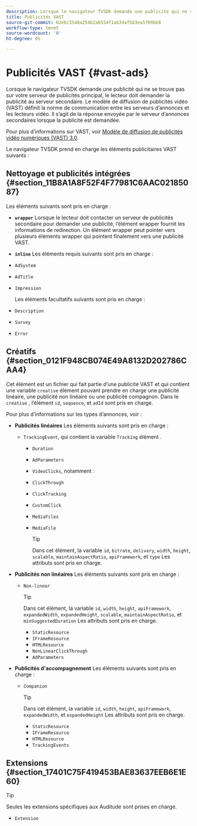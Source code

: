 ```yaml
---
description: Lorsque le navigateur TVSDK demande une publicité qui ne se trouve pas sur votre serveur de publicités principal, le lecteur doit demander la publicité au serveur secondaire. Le modèle de diffusion de publicités vidéo (VAST) définit la norme de communication entre les serveurs d’annonces et les lecteurs vidéo. Il s’agit de la réponse envoyée par le serveur d’annonces secondaires lorsque la publicité est demandée.
title: Publicités VAST
source-git-commit: 02ebc3548a254b2a6554f1ab34afbb3ea5f09bb8
workflow-type: tm+mt
source-wordcount: '0'
ht-degree: 0%

---
```


# Publicités VAST {#vast-ads}

Lorsque le navigateur TVSDK demande une publicité qui ne se trouve pas sur votre serveur de publicités principal, le lecteur doit demander la publicité au serveur secondaire. Le modèle de diffusion de publicités vidéo (VAST) définit la norme de communication entre les serveurs d’annonces et les lecteurs vidéo. Il s’agit de la réponse envoyée par le serveur d’annonces secondaires lorsque la publicité est demandée.

Pour plus d’informations sur VAST, voir [Modèle de diffusion de publicités vidéo numériques (VAST) 3.0](https://www.iab.com/wp-content/uploads/2015/06/VASTv3_0.pdf).

Le navigateur TVSDK prend en charge les éléments publicitaires VAST suivants :

## Nettoyage et publicités intégrées {#section_11B8A1A8F52F4F77981C6AAC02185087}

Les éléments suivants sont pris en charge :

* **`wrapper`** Lorsque le lecteur doit contacter un serveur de publicités secondaire pour demander une publicité, l’élément wrapper fournit les informations de redirection. Un élément wrapper peut pointer vers plusieurs éléments wrapper qui pointent finalement vers une publicité VAST.

* **`inline`** Les éléments requis suivants sont pris en charge :

* `AdSystem`
* `AdTitle`
* `Impression`

  Les éléments facultatifs suivants sont pris en charge :

* `Description`
* `Survey`
* `Error`

## Créatifs {#section_0121F948CB074E49A8132D202786CAA4}

Cet élément est un fichier qui fait partie d’une publicité VAST et qui contient une variable `creative` élément pouvant prendre en charge une publicité linéaire, une publicité non linéaire ou une publicité compagnon. Dans le `creative` , l’élément `id`, `sequence`, et `adId` sont pris en charge.

Pour plus d’informations sur les types d’annonces, voir :

* **Publicités linéaires** Les éléments suivants sont pris en charge :

   * `TrackingEvent`, qui contient la variable `Tracking` élément .
      * `Duration`
      * `AdParameters`
      * `VideoClicks`, notamment :

      * `ClickThrough`
      * `ClickTracking`
      * `CustomClick`

      * `MediaFiles`

      * `MediaFile`

        >[!TIP]
        >
        >Dans cet élément, la variable `id`, `bitrate`, `delivery`, `width`, `height`, `scalable`, `maintainAspectRatio`, `apiFramework`, et `type` Les attributs sont pris en charge.

* **Publicités non linéaires** Les éléments suivants sont pris en charge :

   * `Non-linear`

     >[!TIP]
     >
     >Dans cet élément, la variable `id`, `width`, `height`, `apiFramework`, `expandedWidth`, `expandedHeight`, `scalable`, `maintainAspectRatio`, et `minSuggestedDuration` Les attributs sont pris en charge.

      * `StaticResource`
      * `IFrameResource`
      * `HTMLResource`
      * `NonLinearClickThrough`
      * `AdParameters`

* **Publicités d&#39;accompagnement** Les éléments suivants sont pris en charge :

   * `Companion`

     >[!TIP]
     >
     >Dans cet élément, la variable `id`, `width`, `height`, `apiFramework`, `expandedWidth`, et `expandedHeight` Les attributs sont pris en charge.

      * `StaticResource`
      * `IFrameResource`
      * `HTMLResource`
      * `TrackingEvents`

## Extensions {#section_17401C75F419453BAE83637EEB6E1E60}

>[!TIP]
>
>Seules les extensions spécifiques aux Auditude sont prises en charge.

* `Extension`
